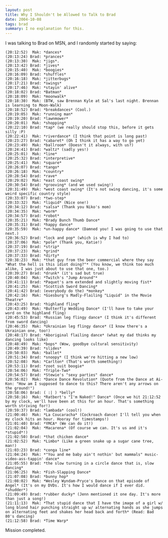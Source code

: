 ```yaml
---
layout: post
title: Why I Shouldn't be Allowed to Talk to Brad
date: 2004-10-08
tags: brad
summary: I no explanation for this.
---
```


I was talking to Brad on MSN, and I randomly started by saying:

    (20:12:52)  Mak: *dances*
    (20:13:24) Brad: *prances*
    (20:13:30)  Mak: *jigs*.
    (20:13:42) Brad: *jives*
    (20:15:40)  Mak: *boogies*
    (20:16:09) Brad: *shuffles*
    (20:16:18)  Mak: *jitterbugs*
    (20:17:21) Brad: *swings*
    (20:17:46)  Mak: *stayin' alive*
    (20:18:02) Brad: *Batman*
    (20:18:09)  Mak: *moonwalk*
    (20:18:30)  Mak: (BTW, saw Brennan Kyle at Sal's last night. Brennan is learning to Moon-Walk)
    (20:18:52) Brad: *breakdances* (Cool.)
    (20:19:05)  Mak: *running man*
    (20:19:20) Brad: *lawnmower*
    (20:20:01)  Mak: *shopping*
    (20:22:10) Brad: *tap* (we really should stop this, before it gets silly :P)
    (20:22:41)  Mak: *riverdance* (I think that point is long past)
    (20:23:27) Brad: *cabaret* (Oh I think it has a way to go yet)
    (20:23:49)  Mak: *ballroom* (Doesn't it always, with us?)
    (20:24:41) Brad: *waltz* (sadly yes!)
    (20:25:01)  Mak: *line*
    (20:25:32) Brad: *interpretive*
    (20:25:41)  Mak: *square*
    (20:26:07) Brad: *tango*
    (20:26:18)  Mak: *country*
    (20:28:54) Brad: *rave*
    (20:29:02)  Mak: *east coast swing*
    (20:30:54) Brad: *grooving* (and we used swing!)
    (20:31:49)  Mak: *west coast swing* (It's not swing dancing, it's some weird specific country style)
    (20:33:07) Brad: *two-step*
    (20:33:32)  Mak: *liquid* (Nice one!)
    (20:34:12) Brad: *salsa* (Thank you Niko's mom)
    (20:34:35)  Mak: *worm*
    (20:34:57) Brad: *robot*
    (20:35:21)  Mak: *Brady Bunch Thumb Dance*
    (20:35:31) Brad: *happy dance*
    (20:35:59)  Mak: *un-happy dance* (Damned you! I was going to use that next.)
    (20:36:52) Brad: *lock and pop* (which is why I had to)
    (20:37:06)  Mak: *pole* (Thank you, Katie!)
    (20:37:19) Brad: *strip*
    (20:37:23)  Mak: *grind*
    (20:37:33) Brad: *dirty*
    (20:38:23)  Mak: *that guy from the beer commercial where they say "What the hell is this idiot doing?"* (You know, we think too much alike, I was just about to use that one, too.)
    (20:39:27) Brad: *drunk* (it's sad but true)
    (20:40:04)  Mak: *Twitch's "Jump Around"*
    (20:41:11) Brad: *Paquet's arm extended and slightly moving fist*
    (20:41:25)  Mak: *Scottish Sword Dancing*
    (20:41:42) Brad: (everybody do the) *monkey*
    (20:42:16)  Mak: *Giesburg's Madly-Flailing "Liquid" in the Movie Theatre*
    (20:43:25) Brad: *highland fling*
    (20:43:49)  Mak: *Butterfly Wedding Dance* (I'll have to take your word on the highland fling)
    (20:45:53) Brad: *Russian leg flingy dance* (I think it's different from sword dancing)
    (20:46:35)  Mak: *Ukrainian leg flingy dance* (I know there's a Ukrainian one, too!)
    (20:48:17) Brad: *Aboriginal flailing dance* (what my dad thinks my dancing looks like)
    (20:48:49)  Mak: *bops* (Wow, goodbye cultural sensitivity)
    (20:49:39) Brad: *slides*
    (20:50:03)  Mak: *ballet*
    (20:51:34) Brad: *snoopy* (I think we're hitting a new low)
    (20:52:08)  Mak: *Carlton* (That's worth something!)
    (20:53:11) Brad: *zoot suit boogie*
    (20:54:06)  Mak: *Triple-Two*
    (20:54:57) Brad: *Stewie's "sexy parties" dance*
    (20:56:02)  Mak: *Dance Dance Revolution* (Quote from the Dance at Ai-Kon: "How am I supposed to dance to this? There aren't any arrows on the ground!")
    (20:58:06) Brad: ( :| ) *belly*
    (20:58:16)  Mak: *Ratbert's "I'm Naked!" Dance* (Once we hit 21:12:52 by my clock, we'll have been at this for an hour. That's something worth striving for!)
    (20:59:37) Brad: *lambada* (cool!)
    (21:00:46)  Mak: *La Coucaracha* (Cockroach dance! I'll tell you when my clock hits an hour. Hooray for timestamps!)
    (21:01:40) Brad: *YMCA* (We can do it!)
    (21:02:04)  Mak: *Macarena* (Of course we can. It's us and it's *stupid*!)
    (21:02:50) Brad: *that chicken dance*
    (21:02:52)  Mak: *Limbo* (Like a green snake up a sugar cane tree, man!)
    (21:03:23) Brad: *conga line*
    (21:04:24)  Mak: *"You and me baby ain't nothin' but mammals" music-video-ass-tappin' dance*
    (21:05:55) Brad: *the slow turning in a circle dance that is, slow dancing*
    (21:06:25)  Mak: *Fish-Slapping Dance*
    (21:07:08) Brad: *bunny hop*
    (21:08:02)  Mak: *Wesley Wyndam-Pryce's Dance on that episode of Angel* (It's on my DVDs. It's how I would dance if I ever did. *shudder*)
    (21:09:49) Brad: *rubber ducky* (Jenn mentioned it one day. It's more than just a song!)
    (21:11:13)  Mak: *That stupid dance that I have the image of a girl w/ long blond hair punching straight up w/ alternating hands as she jumps on alternating feet and shakes her head back and forth* (Read: Bad 80's dancing)
    (21:12:58) Brad: *Time Warp*

Mission completed.
